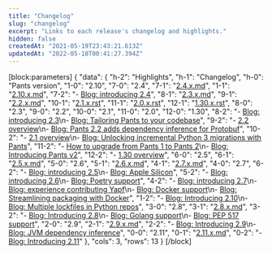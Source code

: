 ```yaml
---
title: "Changelog"
slug: "changelog"
excerpt: "Links to each release's changelog and highlights."
hidden: false
createdAt: "2021-05-19T23:43:21.613Z"
updatedAt: "2022-05-18T00:41:27.394Z"
---
```

[block:parameters]
{
  "data": {
    "h-2": "Highlights",
    "h-1": "Changelog",
    "h-0": "Pants version",
    "1-0": "2.10",
    "7-0": "2.4",
    "7-1": "[2.4.x.md](https://github.com/pantsbuild/pants/blob/main/src/python/pants/notes/2.4.x.md)",
    "1-1": "[2.10.x.md](https://github.com/pantsbuild/pants/blob/main/src/python/pants/notes/2.10.x.md)",
    "7-2": "- [Blog: introducing 2.4](https://blog.pantsbuild.org/introducing-pants-build-2-4-0/)",
    "8-1": "[2.3.x.md](https://github.com/pantsbuild/pants/blob/main/src/python/pants/notes/2.3.x.md)",
    "9-1": "[2.2.x.md](https://github.com/pantsbuild/pants/blob/main/src/python/pants/notes/2.2.x.md)",
    "10-1": "[2.1.x.rst](https://github.com/pantsbuild/pants/blob/main/src/python/pants/notes/2.1.x.rst)",
    "11-1": "[2.0.x.rst](https://github.com/pantsbuild/pants/blob/main/src/python/pants/notes/2.0.x.rst)",
    "12-1": "[1.30.x.rst](https://github.com/pantsbuild/pants/blob/main/src/python/pants/notes/1.30.x.rst)",
    "8-0": "2.3",
    "9-0": "2.2",
    "10-0": "2.1",
    "11-0": "2.0",
    "12-0": "1.30",
    "8-2": "- [Blog: introducing 2.3](https://blog.pantsbuild.org/introducing-pants-2-3-0/)\n- [Blog: Tailoring Pants to your codebase](https://blog.pantsbuild.org/tailoring-pants-to-your-codebase/)",
    "9-2": "- [2.2 overview](doc:release-notes-2-2)\n- [Blog: Pants 2.2 adds dependency inference for Protobuf](https://blog.pantsbuild.org/pants-2-2-adds-dependency-inference-for-protobuf/)",
    "10-2": "- [2.1 overview](doc:release-notes-2-1)\n- [Blog: Unlocking incremental Python 3 migrations with Pants](https://blog.pantsbuild.org/python-3-migrations/)",
    "11-2": "- [How to upgrade from Pants 1 to Pants 2](doc:how-to-upgrade-pants-2-0)\n- [Blog: Introducing Pants v2](https://blog.pantsbuild.org/introducing-pants-v2/)",
    "12-2": "- [1.30 overview](doc:release-notes-1-30)",
    "6-0": "2.5",
    "6-1": "[2.5.x.md](https://github.com/pantsbuild/pants/blob/main/src/python/pants/notes/2.5.x.md)",
    "5-0": "2.6",
    "5-1": "[2.6.x.md](https://github.com/pantsbuild/pants/blob/main/src/python/pants/notes/2.6.x.md)",
    "4-1": "[2.7.x.md](https://github.com/pantsbuild/pants/blob/main/src/python/pants/notes/2.7.x.md)",
    "4-0": "2.7",
    "6-2": "- [Blog: introducing 2.5](https://blog.pantsbuild.org/introducing-pants-2-5/)\n- [Blog: Apple Silicon](https://blog.pantsbuild.org/how-we-added-apple-silicon-support-to-pants/)",
    "5-2": "- [Blog: introducing 2.6](https://blog.pantsbuild.org/introducing-pants-2-6/)\n- [Blog: Poetry support](https://blog.pantsbuild.org/poetry-support-for-pants-2-6/)",
    "4-2": "- [Blog: introducing 2.7](https://blog.pantsbuild.org/introducing-pants-2-7/)\n- [Blog: experience contributing Yapf](https://blog.pantsbuild.org/contributing-yapf-support/)\n- [Blog: Docker support](https://blog.pantsbuild.org/docker-support/)\n- [Blog: Streamlining packaging with Docker](https://blog.pantsbuild.org/pants-pex-and-docker/)",
    "1-2": "- [Blog: Introducing 2.10](https://blog.pantsbuild.org/pants-2-10/)\n- [Blog: Multiple lockfiles in Python repos](https://blog.pantsbuild.org/multiple-lockfiles-python/)",
    "3-0": "2.8",
    "3-1": "[2.8.x.md](https://github.com/pantsbuild/pants/blob/main/src/python/pants/notes/2.8.x.md)",
    "3-2": "- [Blog: Introducing 2.8](https://blog.pantsbuild.org/introducing-pants-2-8/)\n- [Blog: Golang support](https://blog.pantsbuild.org/golang-support-pants-28/)\n- [Blog: PEP 517 support](https://blog.pantsbuild.org/pants-supports-pep-517/)",
    "2-0": "2.9",
    "2-1": "[2.9.x.md](https://github.com/pantsbuild/pants/blob/main/src/python/pants/notes/2.9.x.md)",
    "2-2": "- [Blog: Introducing 2.9](https://blog.pantsbuild.org/pants-2-9/)\n- [Blog: JVM dependency inference](https://blog.pantsbuild.org/automatically-unlocking-concurrent-builds-and-fine-grained-caching-on-the-jvm-with-dependency-inference/)",
    "0-0": "2.11",
    "0-1": "[2.11.x.md](https://github.com/pantsbuild/pants/blob/main/src/python/pants/notes/2.11.x.md)",
    "0-2": "- [Blog: Introducing 2.11](https://blog.pantsbuild.org/introducing-pants-2-11/)"
  },
  "cols": 3,
  "rows": 13
}
[/block]